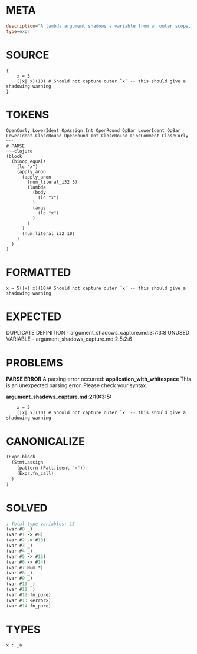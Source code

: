 # META
~~~ini
description="A lambda argument shadows a variable from an outer scope. The lambda should use the argument, not the captured variable."
type=expr
~~~
# SOURCE
~~~roc
{
    x = 5
    (|x| x)(10) # Should not capture outer `x` -- this should give a shadowing warning
}
~~~
# TOKENS
~~~text
OpenCurly LowerIdent OpAssign Int OpenRound OpBar LowerIdent OpBar LowerIdent CloseRound OpenRound Int CloseRound LineComment CloseCurly ~~~
# PARSE
~~~clojure
(block
  (binop_equals
    (lc "x")
    (apply_anon
      (apply_anon
        (num_literal_i32 5)
        (lambda
          (body
            (lc "x")
          )
          (args
            (lc "x")
          )
        )
      )
      (num_literal_i32 10)
    )
  )
)
~~~
# FORMATTED
~~~roc
x = 5(|x| x)(10)# Should not capture outer `x` -- this should give a shadowing warning
~~~
# EXPECTED
DUPLICATE DEFINITION - argument_shadows_capture.md:3:7:3:8
UNUSED VARIABLE - argument_shadows_capture.md:2:5:2:6
# PROBLEMS
**PARSE ERROR**
A parsing error occurred: **application_with_whitespace**
This is an unexpected parsing error. Please check your syntax.

**argument_shadows_capture.md:2:10:3:5:**
```roc
    x = 5
    (|x| x)(10) # Should not capture outer `x` -- this should give a shadowing warning
```


# CANONICALIZE
~~~clojure
(Expr.block
  (Stmt.assign
    (pattern (Patt.ident "x"))
    (Expr.fn_call)
  )
)
~~~
# SOLVED
~~~clojure
; Total type variables: 15
(var #0 _)
(var #1 -> #8)
(var #2 -> #13)
(var #3 _)
(var #4 _)
(var #5 -> #12)
(var #6 -> #14)
(var #7 Num *)
(var #8 _)
(var #9 _)
(var #10 _)
(var #11 _)
(var #12 fn_pure)
(var #13 <error>)
(var #14 fn_pure)
~~~
# TYPES
~~~roc
x : _a
~~~
